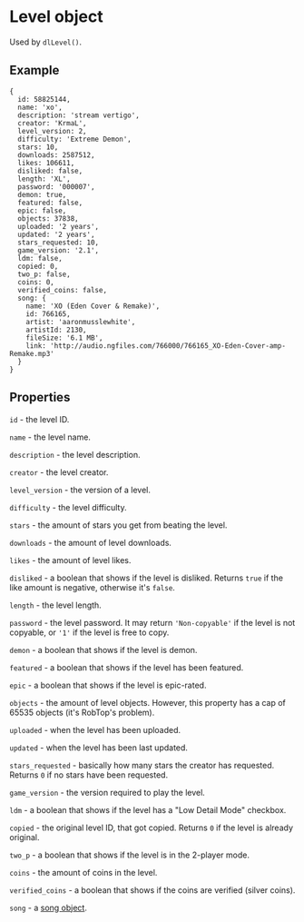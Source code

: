 # Level object

Used by ```dlLevel()```.

## Example
```
{
  id: 58825144,
  name: 'xo',
  description: 'stream vertigo',
  creator: 'KrmaL',
  level_version: 2,
  difficulty: 'Extreme Demon',
  stars: 10,
  downloads: 2587512,
  likes: 106611,
  disliked: false,
  length: 'XL',
  password: '000007',
  demon: true,
  featured: false,
  epic: false,
  objects: 37838,
  uploaded: '2 years',
  updated: '2 years',
  stars_requested: 10,
  game_version: '2.1',
  ldm: false,
  copied: 0,
  two_p: false,
  coins: 0,
  verified_coins: false,
  song: {
    name: 'XO (Eden Cover & Remake)',
    id: 766165,
    artist: 'aaronmusslewhite',
    artistId: 2130,
    fileSize: '6.1 MB',
    link: 'http://audio.ngfiles.com/766000/766165_XO-Eden-Cover-amp-Remake.mp3'
  }
}
```

## Properties
```id``` - the level ID.

```name``` - the level name.

```description``` - the level description.

```creator``` - the level creator.

```level_version``` - the version of a level.

```difficulty``` - the level difficulty.

```stars``` - the amount of stars you get from beating the level.

```downloads``` - the amount of level downloads.

```likes``` - the amount of level likes.

```disliked``` - a boolean that shows if the level is disliked. Returns ```true``` if the like amount is negative, otherwise it's ```false```.

```length``` - the level length.

```password``` - the level password. It may return ```'Non-copyable'``` if the level is not copyable, or ```'1'``` if the level is free to copy.

```demon``` - a boolean that shows if the level is demon.

```featured``` - a boolean that shows if the level has been featured.

```epic``` - a boolean that shows if the level is epic-rated.

```objects``` - the amount of level objects. However, this property has a cap of 65535 objects (it's RobTop's problem).

```uploaded``` - when the level has been uploaded.

```updated``` - when the level has been last updated.

```stars_requested``` - basically how many stars the creator has requested. Returns ```0``` if no stars have been requested.

```game_version``` - the version required to play the level.

```ldm``` - a boolean that shows if the level has a "Low Detail Mode" checkbox.

```copied``` - the original level ID, that got copied. Returns ```0``` if the level is already original.

```two_p``` - a boolean that shows if the level is in the 2-player mode.

```coins``` - the amount of coins in the level.

```verified_coins``` - a boolean that shows if the coins are verified (silver coins).

```song``` - a [song object](./song.md).

